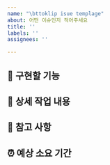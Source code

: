 ```yaml
---
name: "\bttoklip isue templage"
about: 어떤 이슈인지 적어주세요
title: ''
labels: ''
assignees: ''

---
```


## 🤷 구현할 기능


## 🔨 상세 작업 내용


## 📄 참고 사항


## ⏰ 예상 소요 기간

